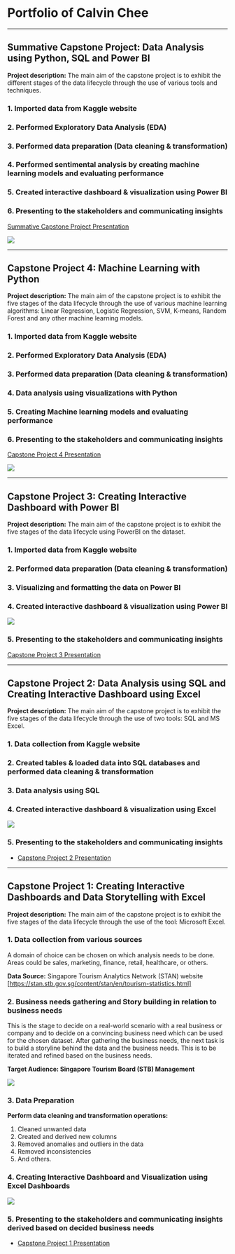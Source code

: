 # Portfolio of Calvin Chee

---
## Summative Capstone Project: Data Analysis using Python, SQL and Power BI

**Project description:** The main aim of the capstone project is to exhibit the different stages of the data lifecycle through the use of various tools and techniques.

### 1. Imported data from Kaggle website

### 2. Performed Exploratory Data Analysis (EDA) 

### 3. Performed data preparation (Data cleaning & transformation)

### 4. Performed sentimental analysis by creating machine learning models and evaluating performance

### 5. Created interactive dashboard & visualization using Power BI 

### 6. Presenting to the stakeholders and communicating insights

[Summative Capstone Project Presentation](/pdf/Summative_Capstone_Presentation.pdf)

<img src="images/Summative_Capstone_Screenshot.PNG"/>

---
## Capstone Project 4: Machine Learning with Python

**Project description:** The main aim of the capstone project is to exhibit the five stages of the data lifecycle through the use of various machine learning algorithms: Linear Regression, Logistic Regression, SVM, K-means, Random Forest and any other machine learning models.

### 1. Imported data from Kaggle website

### 2. Performed Exploratory Data Analysis (EDA) 

### 3. Performed data preparation (Data cleaning & transformation)

### 4. Data analysis using visualizations with Python

### 5. Creating Machine learning models and evaluating performance 

### 6. Presenting to the stakeholders and communicating insights

[Capstone Project 4 Presentation](/pdf/Capstone_Project_4_Presentation.pdf)

<img src="images/Capstone_4_Screenshot.PNG"/>

---
## Capstone Project 3: Creating Interactive Dashboard with Power BI

**Project description:** The main aim of the capstone project is to exhibit the five stages of the data lifecycle using PowerBI on the dataset.

### 1. Imported data from Kaggle website

### 2. Performed data preparation (Data cleaning & transformation)

### 3. Visualizing and formatting the data on Power BI

### 4. Created interactive dashboard & visualization using Power BI

<img src="images/Capstone_3_Dashboards.PNG"/>

### 5. Presenting to the stakeholders and communicating insights

[Capstone Project 3 Presentation](/pdf/Capstone_Project_3_Presentation.pdf)

---
## Capstone Project 2: Data Analysis using SQL and Creating Interactive Dashboard using Excel

**Project description:** The main aim of the capstone project is to exhibit the five stages of the data lifecycle through the use of two tools: SQL and MS Excel.

### 1. Data collection from Kaggle website

### 2. Created tables & loaded data into SQL databases and performed data cleaning & transformation

### 3. Data analysis using SQL 

### 4. Created interactive dashboard & visualization using Excel

<img src="images/Capstone_Project_2_Dashboard.PNG"/>

### 5. Presenting to the stakeholders and communicating insights

- [Capstone Project 2 Presentation](/pdf/Capstone_Project_2_Presentation.pdf)



---
## Capstone Project 1: Creating Interactive Dashboards and Data Storytelling with Excel

**Project description:** The main aim of the capstone project is to exhibit the five stages of the data lifecycle through the use of the tool: Microsoft Excel.

### 1. Data collection from various sources

A domain of choice can be chosen on which analysis needs to be done. Areas could be sales, marketing, finance, retail, healthcare, or others.

**Data Source:** Singapore Tourism Analytics Network (STAN) website [https://stan.stb.gov.sg/content/stan/en/tourism-statistics.html]

### 2. Business needs gathering and Story building in relation to business needs

This is the stage to decide on a real-world scenario with a real business or company and to decide on a convincing business need which can be used for the chosen dataset. After gathering the business needs, the next task is to build a storyline behind the data and the business needs. This is to be iterated and refined based on the business needs.

**Target Audience: Singapore Tourism Board (STB) Management** 

<img src="images/STB_Problem_Statement_and_Business_needs.PNG"/>

### 3. Data Preparation 

**Perform data cleaning and transformation operations:** 
1. Cleaned unwanted data
2. Created and derived new columns
3. Removed anomalies and outliers in the data
4. Removed inconsistencies
5. And others.

### 4. Creating Interactive Dashboard and Visualization using Excel Dashboards

<img src="images/Capstone_Project_1_Dashboard.PNG"/>

### 5. Presenting to the stakeholders and communicating insights derived based on decided business needs

- [Capstone Project 1 Presentation](/pdf/Capstone_Project_1_Presentation.pdf)



